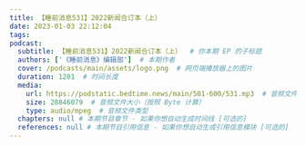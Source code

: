 ```yaml
---
title: 【睡前消息531】2022新闻合订本（上）
date: 2023-01-03 22:12:04
tags:
podcast:
  subtitle: 【睡前消息531】2022新闻合订本（上）  # 你本期 EP 的子标题
  authors: ['《睡前消息》编辑部']  # 本期作者
  cover: /podcasts/main/assets/logo.png  # 网页端播放器上的图片
  duration: 1201  # 时间长度
  media:
    url: https://podstatic.bedtime.news/main/501-600/531.mp3  # 音频文件
    size: 28846079  # 音频文件大小（按照 Byte 计算）
    type: audio/mpeg  # 音频文件类型
  chapters: null # 本期节目章节 - 如果你想自动生成时间线 [可选的]
  references: null # 本期节目引用信息 - 如果你想自动生成引用信息模块 [可选的]
---
```

